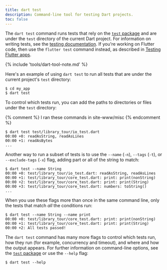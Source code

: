 ```yaml
---
title: dart test
description: Command-line tool for testing Dart projects.
toc: false
---
```


The `dart test` command runs tests that
rely on the [`test` package][] and
are under the `test` directory of the current Dart project.
For information on writing tests, see the 
[testing documentation][].
If you're working on Flutter code, then use the `flutter test` command instead,
as described in [Testing Flutter apps][].

[testing documentation]: /guides/testing
[`test` package]: {{site.pub-pkg}}/test
[Testing Flutter apps]: {{site.flutter-docs}}/testing

{% include 'tools/dart-tool-note.md' %}

Here's an example of using `dart test` to run all tests
that are under the current project's `test` directory:

```console
$ cd my_app
$ dart test
```

To control which tests run, you can add the paths to
directories or files under the `test` directory:

{% comment %}
  I ran these commands in site-www/misc
{% endcomment %}

```console
$ dart test test/library_tour/io_test.dart
00:00 +0: readAsString, readAsLines
00:00 +1: readAsBytes
...
```

Another way to run a subset of tests is to use the `--name` (`-n`),
`--tags` (`-t`), or `--exclude-tags` (`-x`) flag,
adding part or all of the string to match:

```console
$ dart test --name String
00:00 +0: test/library_tour/io_test.dart: readAsString, readAsLines
00:00 +1: test/library_tour/core_test.dart: print: print(nonString)
00:00 +2: test/library_tour/core_test.dart: print: print(String)
00:00 +3: test/library_tour/core_test.dart: numbers: toString()
...
```

When you use these flags more than once in the same command line,
only the tests that match _all_ the conditions run:

```console
$ dart test --name String --name print
00:00 +0: test/library_tour/core_test.dart: print: print(nonString)
00:00 +1: test/library_tour/core_test.dart: print: print(String)
00:00 +2: All tests passed!
```

The `dart test` command has many more flags to control
which tests run,
how they run (for example, concurrency and timeout), and
where and how the output appears.
For further information on command-line options,
see the [`test` package][] or
use the `--help` flag:

```console
$ dart test --help
```
